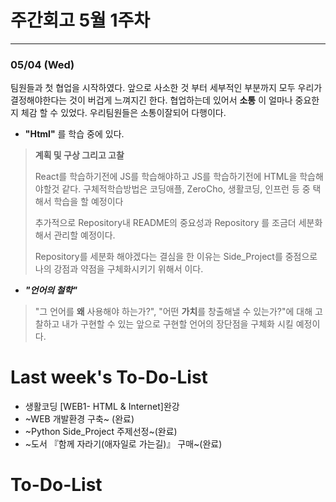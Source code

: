 # 주간회고 5월 1주차
---
### 05/04 (Wed)
팀원들과 첫 협업을 시작하였다. 앞으로 사소한 것 부터 세부적인 부분까지 모두 우리가 결정해야한다는 것이 버겁게 느껴지긴 한다.
협업하는데 있어서  **소통** 이 얼마나 중요한지 체감 할 수 있었다. 우리팀원들은 소통이잘되어 다행이다.
+ **"Html"** 를 학습 중에 있다.
>**계획 및 구상 그리고 고찰** 
>
>React를 학습하기전에 JS를 학습해야하고 JS를 학습하기전에 HTML을 학습해야할것 같다.
>구체적학습방법은 코딩애플, ZeroCho, 생활코딩, 인프런 등 중 택해서 학습을 할 예정이다
>
>추가적으로 Repository내 README의 중요성과 Repository 를 조금더 세분화해서 관리할 예정이다.
>
>Repository를 세분화 해야겠다는 결심을 한 이유는 Side_Project를 중점으로 나의 강점과 약점을 구체화시키기 위해서 이다.

+ ***"언어의 철학"***  
>"그 언어를 **왜** 사용해야 하는가?", "어떤 **가치**를 창출해낼 수 있는가?"에 대해 고찰하고 내가 구현할 수 있는 앞으로 구현할 언어의 장단점을 구체화 시킬 예정이다.

# Last week's To-Do-List
+ 생활코딩 [WEB1- HTML & Internet]완강
+ ~WEB 개발환경 구축~ (완료)
+ ~Python Side_Project 주제선정~(완료)
+ ~도서 『함께 자라기(애자일로 가는길)』 구매~(완료)

# To-Do-List
